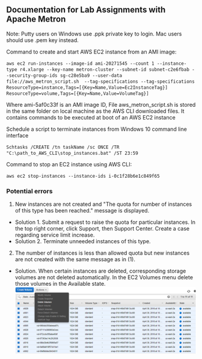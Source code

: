 ## Documentation for Lab Assignments with Apache Metron

Note: Putty users on Windows use .ppk private key to login. Mac users should use .pem key instead.

Command to create and start AWS EC2 instance from an AMI image:
```
aws ec2 run-instances --image-id ami-20271545 --count 1 --instance-type r4.xlarge --key-name metron-cluster --subnet-id subnet-c2e6fbab --security-group-ids sg-c28e5ba9 --user-data file://aws_metron_script.sh  --tag-specifications --tag-specifications ResourceType=instance,Tags=[{Key=Name,Value=Ec2InstanceTag}] ResourceType=volume,Tags=[{Key=Name,Value=VolumeTag}]
```
Where ami-5af0c33f is an AMI image ID, 
File aws_metron_script.sh is stored in the same folder on local machine as the AWS CLI downloaded files. It contains commands to be executed at boot of an AWS EC2 instance

Schedule a script to terminate instances from Windows 10 command line interface
```
Schtasks /CREATE /tn taskName /sc ONCE /TR "C:\path_to_AWS_CLI\stop_instances.bat" /ST 23:59
```

Command to stop an EC2 instance using AWS CLI:
```
aws ec2 stop-instances --instance-ids i-0c1f28b6e1c849f65
```

### Potential errors 
1. New instances are not created and "The quota for number of instances of this type has been reached." message is displayed. 
 - Solution 1. Submit a request to raise the quota for particular instances. In the top right corner, click Support, then Support Center. Create a case regarding service limit increase.
 - Solution 2. Terminate unneeded instances of this type. 
2. The number of instances is less than allowed quota but new instances are not created with the same message as in (1).
 - Solution. When certain instances are deleted, corresponding storage volumes are not deleted automatically. In the EC2 Volumes menu delete those volumes in the Available state.
 ![Deleting volumes](https://github.com/alxrud/cnap-bigdata/blob/master/images/Delete_volumes_in_Available_state.PNG)
 

